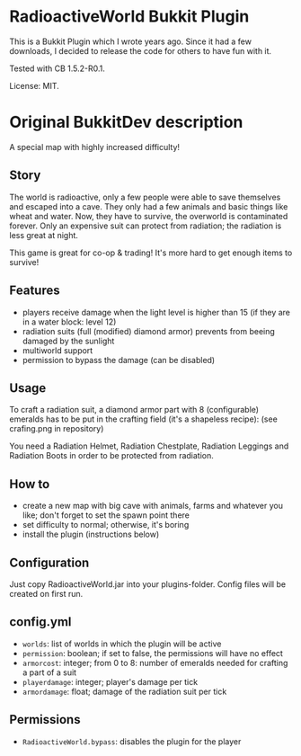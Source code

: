 RadioactiveWorld Bukkit Plugin
==============================

This is a Bukkit Plugin which I wrote years ago. Since it had a few downloads, I decided to release the code for others to have fun with it. 

Tested with CB 1.5.2-R0.1.

License: MIT.


Original BukkitDev description
==============================

A special map with highly increased difficulty!

Story
-----
The world is radioactive, only a few people were able to save themselves and escaped into a cave. They only had a few animals and basic things like wheat and water. Now, they have to survive, the overworld is contaminated forever. Only an expensive suit can protect from radiation; the radiation is less great at night.

This game is great for co-op & trading! It's more hard to get enough items to survive!

Features
--------
* players receive damage when the light level is higher than 15 (if they are in a water block: level 12)
* radiation suits (full (modified) diamond armor) prevents from beeing damaged by the sunlight
* multiworld support
* permission to bypass the damage (can be disabled)

Usage
-----
To craft a radiation suit, a diamond armor part with 8 (configurable) emeralds has to be put in the crafting field (it's a shapeless recipe): (see crafing.png in repository)

You need a Radiation Helmet, Radiation Chestplate, Radiation Leggings and Radiation Boots in order to be protected from radiation.

How to
------
- create a new map with big cave with animals, farms and whatever you like; don't forget to set the spawn point there
- set difficulty to normal; otherwise, it's boring
- install the plugin (instructions below)

Configuration
-------------
Just copy RadioactiveWorld.jar into your plugins-folder. Config files will be created on first run.

config.yml
----------
* `worlds`: list of worlds in which the plugin will be active
* `permission`: boolean; if set to false, the permissions will have no effect
* `armorcost`: integer; from 0 to 8: number of emeralds needed for crafting a part of a suit
* `playerdamage`: integer; player's damage per tick
* `armordamage`: float; damage of the radiation suit per tick

Permissions
-----------
* `RadioactiveWorld.bypass`: disables the plugin for the player
